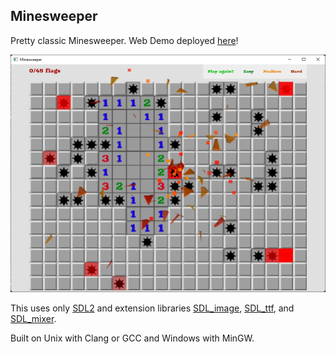## Minesweeper

Pretty classic Minesweeper. Web Demo deployed [here](https://grassdne.github.io/sdlminesweeper/)!

![game](example.png)

This uses only [SDL2](https://www.libsdl.org/) and extension libraries [SDL_image](https://wiki.libsdl.org/SDL_image/), [SDL_ttf](https://wiki.libsdl.org/SDL_ttf/), and [SDL_mixer](https://wiki.libsdl.org/SDL_mixer/).

Built on Unix with Clang or GCC and Windows with MinGW. 
